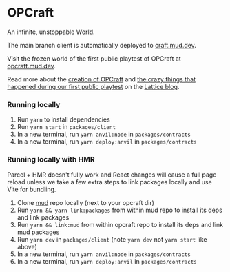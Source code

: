 # OPCraft

An infinite, unstoppable World.

The main branch client is automatically deployed to [craft.mud.dev](https://craft.mud.dev).

Visit the frozen world of the first public playtest of OPCraft at [opcraft.mud.dev](https://opcraft.mud.dev).

Read more about the [creation of OPCraft](https://lattice.xyz/blog/making-of-opcraft-part-1-building-an-on-chain-voxel-game) and [the crazy things that happened during our first public playtest](https://lattice.xyz/blog/making-of-opcraft-part-3-what-happened-in-two-weeks-of-OPCraft) on the [Lattice blog](https://lattice.xyz/blog).


### Running locally

1. Run `yarn` to install dependencies
2. Run `yarn start` in `packages/client`
3. In a new terminal, run `yarn anvil:node` in `packages/contracts`
4. In a new terminal, run `yarn deploy:anvil` in `packages/contracts`

### Running locally with HMR

Parcel + HMR doesn't fully work and React changes will cause a full page reload unless we take a few extra steps to link packages locally and use Vite for bundling.

1. Clone [mud](https://github.com/latticexyz/mud) repo locally (next to your opcraft dir)
2. Run `yarn && yarn link:packages` from within mud repo to install its deps and link packages
3. Run `yarn && link:mud` from within opcraft repo to install its deps and link mud packages
4. Run `yarn dev` in `packages/client` (note `yarn dev` not `yarn start` like above)
5. In a new terminal, run `yarn anvil:node` in `packages/contracts`
6. In a new terminal, run `yarn deploy:anvil` in `packages/contracts`
